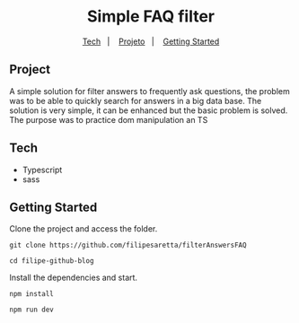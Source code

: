 <h1 align="center">Simple FAQ filter</h1>

<p align="center">
  <a href="#tech">Tech</a>&nbsp;&nbsp;&nbsp;|&nbsp;&nbsp;&nbsp;
  <a href="#project">Projeto</a>&nbsp;&nbsp;&nbsp;|&nbsp;&nbsp;&nbsp;
  <a href="#getting-started">Getting Started</a>
</p>

## Project

A simple solution for filter answers to frequently ask questions, the problem was to be able to quickly search for answers in a big data base. The solution is very simple, it can be enhanced but the basic problem is solved. The purpose was to practice dom manipulation an TS


## Tech

- Typescript
- sass

## Getting Started

Clone the project and access the folder.

```
git clone https://github.com/filipesaretta/filterAnswersFAQ

cd filipe-github-blog
```

Install the dependencies and start.

```
npm install

npm run dev
```
